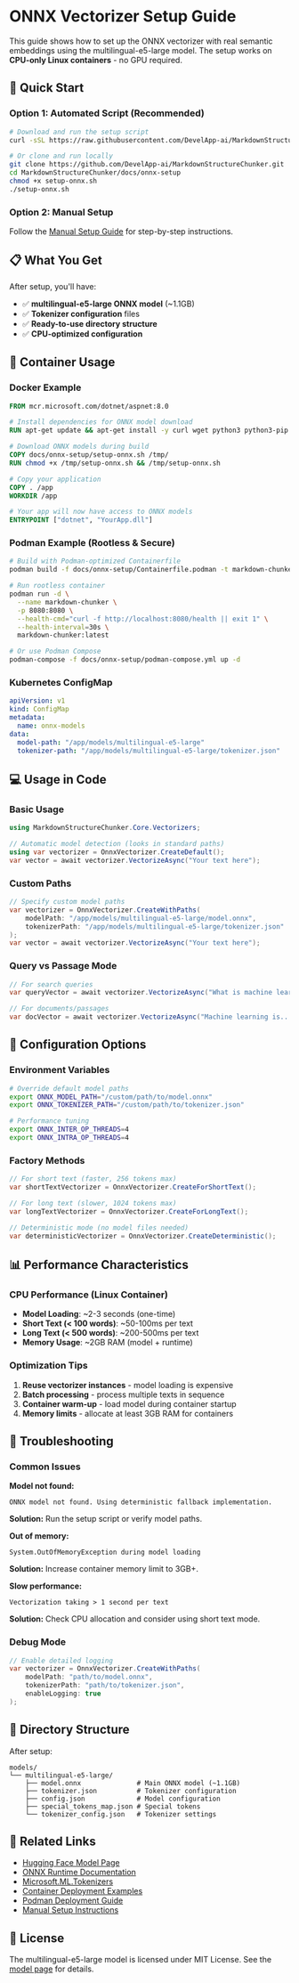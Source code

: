 # ONNX Vectorizer Setup Guide

This guide shows how to set up the ONNX vectorizer with real semantic embeddings using the multilingual-e5-large model. The setup works on **CPU-only Linux containers** - no GPU required.

## 🚀 Quick Start

### Option 1: Automated Script (Recommended)
```bash
# Download and run the setup script
curl -sSL https://raw.githubusercontent.com/DevelApp-ai/MarkdownStructureChunker/main/docs/onnx-setup/setup-onnx.sh | bash

# Or clone and run locally
git clone https://github.com/DevelApp-ai/MarkdownStructureChunker.git
cd MarkdownStructureChunker/docs/onnx-setup
chmod +x setup-onnx.sh
./setup-onnx.sh
```

### Option 2: Manual Setup
Follow the [Manual Setup Guide](./manual-setup.md) for step-by-step instructions.

## 📋 What You Get

After setup, you'll have:
- ✅ **multilingual-e5-large ONNX model** (~1.1GB)
- ✅ **Tokenizer configuration** files
- ✅ **Ready-to-use directory structure**
- ✅ **CPU-optimized configuration**

## 🐳 Container Usage

### Docker Example
```dockerfile
FROM mcr.microsoft.com/dotnet/aspnet:8.0

# Install dependencies for ONNX model download
RUN apt-get update && apt-get install -y curl wget python3 python3-pip git-lfs

# Download ONNX models during build
COPY docs/onnx-setup/setup-onnx.sh /tmp/
RUN chmod +x /tmp/setup-onnx.sh && /tmp/setup-onnx.sh

# Copy your application
COPY . /app
WORKDIR /app

# Your app will now have access to ONNX models
ENTRYPOINT ["dotnet", "YourApp.dll"]
```

### Podman Example (Rootless & Secure)
```bash
# Build with Podman-optimized Containerfile
podman build -f docs/onnx-setup/Containerfile.podman -t markdown-chunker:latest .

# Run rootless container
podman run -d \
  --name markdown-chunker \
  -p 8080:8080 \
  --health-cmd="curl -f http://localhost:8080/health || exit 1" \
  --health-interval=30s \
  markdown-chunker:latest

# Or use Podman Compose
podman-compose -f docs/onnx-setup/podman-compose.yml up -d
```

### Kubernetes ConfigMap
```yaml
apiVersion: v1
kind: ConfigMap
metadata:
  name: onnx-models
data:
  model-path: "/app/models/multilingual-e5-large"
  tokenizer-path: "/app/models/multilingual-e5-large/tokenizer.json"
```

## 💻 Usage in Code

### Basic Usage
```csharp
using MarkdownStructureChunker.Core.Vectorizers;

// Automatic model detection (looks in standard paths)
using var vectorizer = OnnxVectorizer.CreateDefault();
var vector = await vectorizer.VectorizeAsync("Your text here");
```

### Custom Paths
```csharp
// Specify custom model paths
var vectorizer = OnnxVectorizer.CreateWithPaths(
    modelPath: "/app/models/multilingual-e5-large/model.onnx",
    tokenizerPath: "/app/models/multilingual-e5-large/tokenizer.json"
);
var vector = await vectorizer.VectorizeAsync("Your text here");
```

### Query vs Passage Mode
```csharp
// For search queries
var queryVector = await vectorizer.VectorizeAsync("What is machine learning?", isQuery: true);

// For documents/passages
var docVector = await vectorizer.VectorizeAsync("Machine learning is...", isQuery: false);
```

## 🔧 Configuration Options

### Environment Variables
```bash
# Override default model paths
export ONNX_MODEL_PATH="/custom/path/to/model.onnx"
export ONNX_TOKENIZER_PATH="/custom/path/to/tokenizer.json"

# Performance tuning
export ONNX_INTER_OP_THREADS=4
export ONNX_INTRA_OP_THREADS=4
```

### Factory Methods
```csharp
// For short text (faster, 256 tokens max)
var shortTextVectorizer = OnnxVectorizer.CreateForShortText();

// For long text (slower, 1024 tokens max)
var longTextVectorizer = OnnxVectorizer.CreateForLongText();

// Deterministic mode (no model files needed)
var deterministicVectorizer = OnnxVectorizer.CreateDeterministic();
```

## 📊 Performance Characteristics

### CPU Performance (Linux Container)
- **Model Loading**: ~2-3 seconds (one-time)
- **Short Text (< 100 words)**: ~50-100ms per text
- **Long Text (< 500 words)**: ~200-500ms per text
- **Memory Usage**: ~2GB RAM (model + runtime)

### Optimization Tips
1. **Reuse vectorizer instances** - model loading is expensive
2. **Batch processing** - process multiple texts in sequence
3. **Container warm-up** - load model during container startup
4. **Memory limits** - allocate at least 3GB RAM for containers

## 🐛 Troubleshooting

### Common Issues

**Model not found:**
```
ONNX model not found. Using deterministic fallback implementation.
```
**Solution:** Run the setup script or verify model paths.

**Out of memory:**
```
System.OutOfMemoryException during model loading
```
**Solution:** Increase container memory limit to 3GB+.

**Slow performance:**
```
Vectorization taking > 1 second per text
```
**Solution:** Check CPU allocation and consider using short text mode.

### Debug Mode
```csharp
// Enable detailed logging
var vectorizer = OnnxVectorizer.CreateWithPaths(
    modelPath: "path/to/model.onnx",
    tokenizerPath: "path/to/tokenizer.json",
    enableLogging: true
);
```

## 📁 Directory Structure

After setup:
```
models/
└── multilingual-e5-large/
    ├── model.onnx              # Main ONNX model (~1.1GB)
    ├── tokenizer.json          # Tokenizer configuration
    ├── config.json             # Model configuration
    ├── special_tokens_map.json # Special tokens
    └── tokenizer_config.json   # Tokenizer settings
```

## 🔗 Related Links

- [Hugging Face Model Page](https://huggingface.co/intfloat/multilingual-e5-large)
- [ONNX Runtime Documentation](https://onnxruntime.ai/docs/)
- [Microsoft.ML.Tokenizers](https://www.nuget.org/packages/Microsoft.ML.Tokenizers/)
- [Container Deployment Examples](./container-examples.md)
- [Podman Deployment Guide](./podman-examples.md)
- [Manual Setup Instructions](./manual-setup.md)

## 📝 License

The multilingual-e5-large model is licensed under MIT License. See the [model page](https://huggingface.co/intfloat/multilingual-e5-large) for details.

